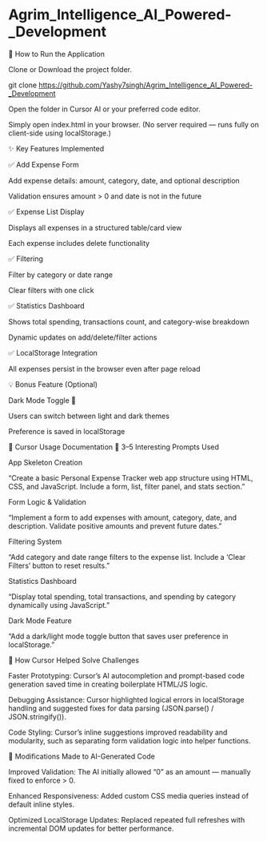 # Agrim_Intelligence_AI_Powered-_Development
🚀 How to Run the Application

Clone or Download the project folder.

git clone https://github.com/Yashy7singh/Agrim_Intelligence_AI_Powered-_Development


Open the folder in Cursor AI or your preferred code editor.

Simply open index.html in your browser.
(No server required — runs fully on client-side using localStorage.)

✨ Key Features Implemented

✅ Add Expense Form

Add expense details: amount, category, date, and optional description

Validation ensures amount > 0 and date is not in the future

✅ Expense List Display

Displays all expenses in a structured table/card view

Each expense includes delete functionality

✅ Filtering

Filter by category or date range

Clear filters with one click

✅ Statistics Dashboard

Shows total spending, transactions count, and category-wise breakdown

Dynamic updates on add/delete/filter actions

✅ LocalStorage Integration

All expenses persist in the browser even after page reload

💡 Bonus Feature (Optional)

Dark Mode Toggle 🌙

Users can switch between light and dark themes

Preference is saved in localStorage

🧠 Cursor Usage Documentation
🔹 3–5 Interesting Prompts Used

App Skeleton Creation

“Create a basic Personal Expense Tracker web app structure using HTML, CSS, and JavaScript. Include a form, list, filter panel, and stats section.”

Form Logic & Validation

“Implement a form to add expenses with amount, category, date, and description. Validate positive amounts and prevent future dates.”

Filtering System

“Add category and date range filters to the expense list. Include a ‘Clear Filters’ button to reset results.”

Statistics Dashboard

“Display total spending, total transactions, and spending by category dynamically using JavaScript.”

Dark Mode Feature

“Add a dark/light mode toggle button that saves user preference in localStorage.”

🔹 How Cursor Helped Solve Challenges

Faster Prototyping: Cursor’s AI autocompletion and prompt-based code generation saved time in creating boilerplate HTML/JS logic.

Debugging Assistance: Cursor highlighted logical errors in localStorage handling and suggested fixes for data parsing (JSON.parse() / JSON.stringify()).

Code Styling: Cursor’s inline suggestions improved readability and modularity, such as separating form validation logic into helper functions.

🔹 Modifications Made to AI-Generated Code

Improved Validation: The AI initially allowed “0” as an amount — manually fixed to enforce > 0.

Enhanced Responsiveness: Added custom CSS media queries instead of default inline styles.

Optimized LocalStorage Updates: Replaced repeated full refreshes with incremental DOM updates for better performance.
